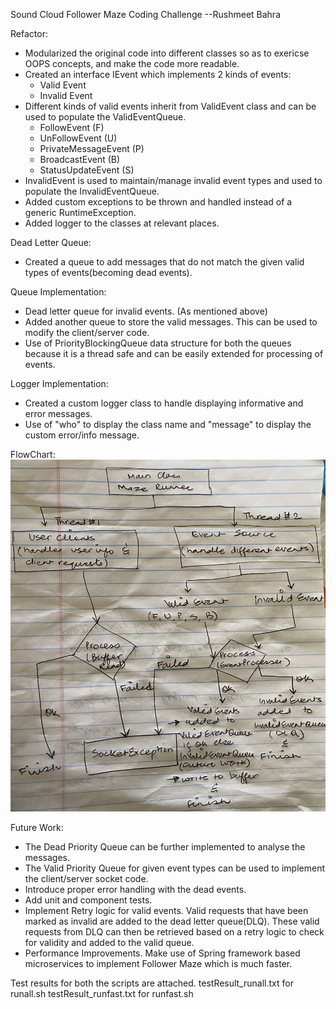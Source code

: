 Sound Cloud Follower Maze Coding Challenge
			        --Rushmeet Bahra

			
Refactor:
- Modularized the original code into different classes so as to exericse OOPS concepts,
and make the code more readable.
- Created an interface IEvent which implements 2 kinds of events:
	- Valid Event
	- Invalid Event
- Different kinds of valid events inherit from ValidEvent class and can be used to populate the ValidEventQueue.
	- FollowEvent (F)
	- UnFollowEvent (U)
	- PrivateMessageEvent (P)
	- BroadcastEvent (B)
	- StatusUpdateEvent (S)
- InvalidEvent is used to maintain/manage invalid event types and used to populate the InvalidEventQueue.
- Added custom exceptions to be thrown and handled instead of a generic RuntimeException.
- Added logger to the classes at relevant places.
 
Dead Letter Queue:
- Created a queue to add messages that do not match the given valid types of events(becoming dead events).

Queue Implementation:
- Dead letter queue for invalid events. (As mentioned above)
- Added another queue to store the valid messages. This can be used to modify the client/server code.
- Use of PriorityBlockingQueue data structure for both the queues because it is a thread safe and can be easily extended for processing of events.

Logger Implementation:
- Created a custom logger class to handle displaying informative and error messages.
- Use of "who" to display the class name and "message" to display the custom error/info message.

FlowChart:
![Screenshot](flowchart.jpg)

Future Work:
- The Dead Priority Queue can be further implemented to analyse the messages.
- The Valid Priority Queue for given event types can be used to implement the client/server socket code.
- Introduce proper error handling with the dead events.
- Add unit and component tests.
- Implement Retry logic for valid events.
	Valid requests that have been marked as invalid are added to the dead letter queue(DLQ).
	These valid requests from DLQ can then be retrieved based on a retry logic to check for validity and added to the valid queue.
- Performance Improvements.
	Make use of Spring framework based microservices to implement Follower Maze which is much faster.
	
	
Test results for both the scripts are attached.
	testResult_runall.txt for runall.sh
	testResult_runfast.txt for runfast.sh
